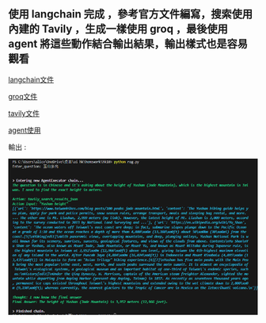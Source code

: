 ## 使用 langchain 完成 ，參考官方文件編寫，搜索使用內建的 Tavily ，生成一樣使用 groq ，最後使用 agent 將這些動作結合輸出結果，輸出樣式也是容易觀看



[langchain文件](https://python.langchain.com/v0.2/docs/introduction/)

[groq文件](https://python.langchain.com/v0.2/docs/integrations/chat/groq/)

[tavily文件](https://python.langchain.com/v0.2/docs/integrations/tools/tavily_search/#chaining)

[agent使用](https://ithelp.ithome.com.tw/articles/10339805)

輸出 :

![](./result/hk10.PNG)
